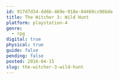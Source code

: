 ```yaml
---
id: 917d7d34-dd6b-469e-918e-84469cc06bde
title: The Witcher 3: Wild Hunt
platform: playstation-4
genre:
  - rpg
digital: true
physical: true
guide: false
pending: false
posted: 2016-04-15
slug: the-witcher-3-wild-hunt
---
```

